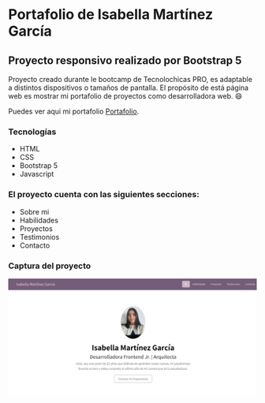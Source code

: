# Portafolio de Isabella Martínez García
## Proyecto responsivo realizado por Bootstrap 5

Proyecto creado durante le bootcamp de Tecnolochicas PRO, es adaptable a distintos dispositivos o tamaños de pantalla.
El propósito de está página web es mostrar mi portafolio de proyectos como desarrolladora web. 😄

Puedes ver aqui mi portafolio [Portafolio](https://isabella-mg.github.io/).

### Tecnologías 

* HTML
* CSS
* Bootstrap 5
* Javascript

### El proyecto cuenta con las siguientes secciones:

* Sobre mi
* Habilidades
* Proyectos
* Testimonios
* Contacto

### Captura del proyecto 
![Capturadelproyecto](/assets/img-proyecto2.png)